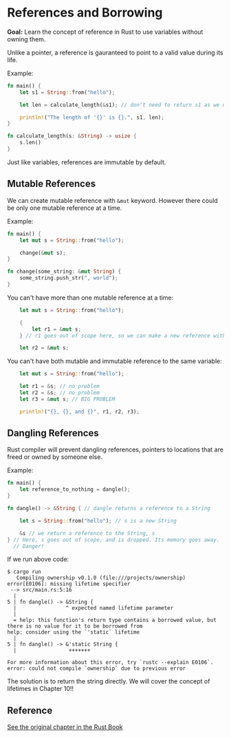 # References and Borrowing

**Goal:** Learn the concept of reference in Rust to use variables without owning them.

Unlike a pointer, a reference is gauranteed to point to a valid value during its life.



Example:
```rust
fn main() {
    let s1 = String::from("hello");

    let len = calculate_length(&s1); // don't need to return s1 as we never had ownership

    println!("The length of '{}' is {}.", s1, len);
}

fn calculate_length(s: &String) -> usize {
    s.len()
}
```

Just like variables, references are immutable by default.

## Mutable References

We can create mutable reference with `&mut` keyword. However there could be only one mutable reference at a time.

Example:
```rust
fn main() {
    let mut s = String::from("hello");

    change(&mut s);
}

fn change(some_string: &mut String) {
    some_string.push_str(", world");
}
```

You can't have more than one mutable reference at a time:
```rust
    let mut s = String::from("hello");

    {
        let r1 = &mut s;
    } // r1 goes out of scope here, so we can make a new reference with no problems.

    let r2 = &mut s;
```

You can't have both mutable and immutable reference to the same variable:
```rust
    let mut s = String::from("hello");

    let r1 = &s; // no problem
    let r2 = &s; // no problem
    let r3 = &mut s; // BIG PROBLEM

    println!("{}, {}, and {}", r1, r2, r3);
```

## Dangling References

Rust compiler will prevent dangling references, pointers to locations that are freed or owned by someone else.

Example:
```rust
fn main() {
    let reference_to_nothing = dangle();
}

fn dangle() -> &String { // dangle returns a reference to a String

    let s = String::from("hello"); // s is a new String

    &s // we return a reference to the String, s
} // Here, s goes out of scope, and is dropped. Its memory goes away.
  // Danger!
```

If we run above code:
```shell
$ cargo run
   Compiling ownership v0.1.0 (file:///projects/ownership)
error[E0106]: missing lifetime specifier
 --> src/main.rs:5:16
  |
5 | fn dangle() -> &String {
  |                ^ expected named lifetime parameter
  |
  = help: this function's return type contains a borrowed value, but there is no value for it to be borrowed from
help: consider using the `'static` lifetime
  |
5 | fn dangle() -> &'static String {
  |                 +++++++

For more information about this error, try `rustc --explain E0106`.
error: could not compile `ownership` due to previous error
```

The solution is to return the string directly. We will cover the concept of lifetimes in Chapter 10!!

## Reference

[See the original chapter in the Rust Book](https://doc.rust-lang.org/stable/book/ch04-02-references-and-borrowing.html)



